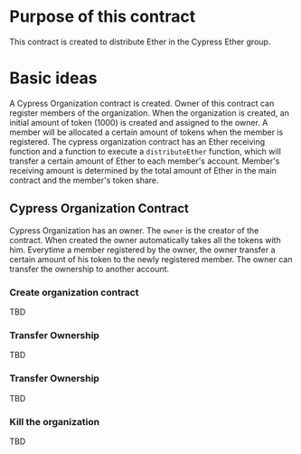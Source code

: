 # Purpose of this contract

This contract is created to distribute Ether in the Cypress Ether group.

# Basic ideas

A Cypress Organization contract is created. Owner of this contract can register members of the organization. When the organization is created,
an initial amount of token (1000) is created and assigned to the owner. A member will be allocated a certain amount of tokens when the
member is registered. The cypress organization contract has an Ether receiving function and a function to execute a `distributeEther` function,
which will transfer a certain amount of Ether to each member's account. Member's receiving amount is determined by the total amount of Ether
in the main contract and the member's token share.

## Cypress Organization Contract

Cypress Organization has an owner. The `owner` is the creator of the contract. When created the owner automatically takes
all the tokens with him. Everytime a member registered by the owner, the owner transfer a certain amount of his token to
 the newly registered member. The owner can transfer the ownership to another account.
 

### Create organization contract

TBD


### Transfer Ownership

TBD

### Transfer Ownership

TBD

### Kill the organization

TBD

##



